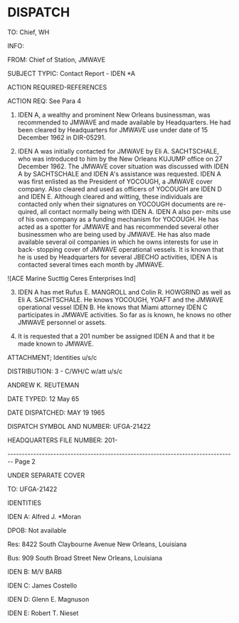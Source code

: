 # DISPATCH

TO: Chief, WH

INFO:

FROM: Chief of Station, JMWAVE

SUBJECT TYPIC: Contact Report - IDEN *A

ACTION REQUIRED-REFERENCES

ACTION REQ: See Para 4

1.  IDEN A, a wealthy and prominent New Orleans businessman, was recommended to JMWAVE and made available by Headquarters. He had been cleared by Headquarters for JMWAVE use under date of 15 December 1962 in DIR-05291.

2.  IDEN A was initially contacted for JMWAVE by Eli A. SACHTSCHALE, who was introduced to him by the New Orleans KUJUMP office on 27 December 1962. The JMWAVE cover situation was discussed with IDEN A by SACHTSCHALE and IDEN A's assistance was requested. IDEN A was first enlisted as the President of YOCOUGH, a JMWAVE cover company. Also cleared and used as officers of YOCOUGH are IDEN D and IDEN E. Although cleared and witting, these individuals are contacted only when their signatures on YOCOUGH documents are re- quired, all contact normally being with IDEN A. IDEN A also per- mits use of his own company as a funding mechanism for YOCOUGH. He has acted as a spotter for JMWAVE and has recommended several other businessmen who are being used by JMWAVE. He has also made available several oil companies in which he owns interests for use in back- stopping cover of JMWAVE operational vessels. It is known that he is used by Headquarters for several JBECHO activities, IDEN A is contacted several times each month by JMWAVE.

![ACE Marine Sucttig Ceres Enterprises Ind]

3.  IDEN A has met Rufus E. MANGROLL and Colin R. HOWGRIND as well as Eli A. SACHTSCHALE. He knows YOCOUGH, YOAFT and the JMWAVE operational vessel IDEN B. He knows that Miami attorney IDEN C participates in JMWAVE activities. So far as is known, he knows no other JMWAVE personnel or assets.

4.  It is requested that a 201 number be assigned IDEN A and that it be made known to JMWAVE.

ATTACHMENT;
Identities u/s/c

DISTRIBUTION:
3 - C/WH/C w/att u/s/c

ANDREW K. REUTEMAN

DATE TYPED: 12 May 65

DATE DISPATCHED: MAY 19 1965

DISPATCH SYMBOL AND NUMBER: UFGA-21422

HEADQUARTERS FILE NUMBER: 201-


-------------------------------------------------------------------------------- Page 2

UNDER SEPARATE COVER

TO: UFGA-21422

IDENTITIES

IDEN A: Alfred J. *Moran

DPOB: Not available

Res: 8422 South Claybourne Avenue
New Orleans, Louisiana

Bus: 909 South Broad Street
New Orleans, Louisiana

IDEN B: M/V BARB

IDEN C: James Costello

IDEN D: Glenn E. Magnuson

IDEN E: Robert T. Nieset
